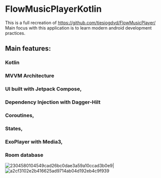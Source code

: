 # FlowMusicPlayerKotlin

This is a full recreation of https://github.com/tiesiogdvd/FlowMusicPlayer/
Main focus with this application is to learn modern android development practices.


## Main features:
### Kotlin
### MVVM Architecture
### UI built with Jetpack Compose,
### Dependency Injection with Dagger-Hilt
### Coroutines,
### States,
### ExoPlayer with Media3,
### Room database




![2304580104549cad26bc0dae3a59a10ccad3b0e9](https://user-images.githubusercontent.com/116734709/221091131-1de05add-7b04-4f09-81d3-1d15b4ad75a2.gif)|
![a2cf3102e2b416625ad9714ab04d192eb4c9f939](https://user-images.githubusercontent.com/116734709/221091141-f9d08226-a4b0-4994-9515-e00c28c6c232.gif)
